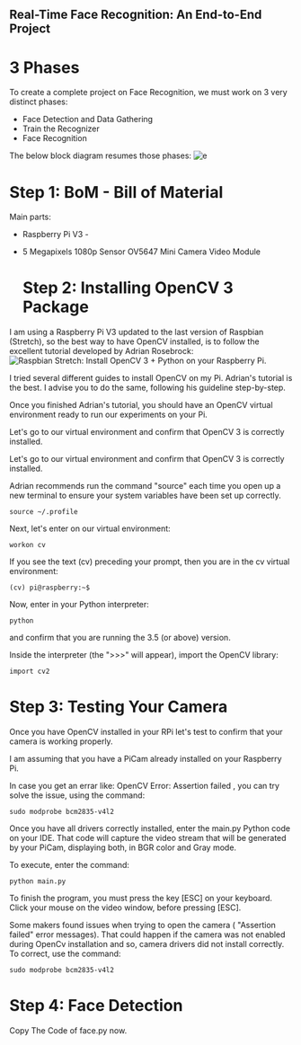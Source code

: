 ## Real-Time Face Recognition: An End-to-End Project

# 3 Phases

To create a complete project on Face Recognition, we must work on 3 very distinct phases:

- Face Detection and Data Gathering
- Train the Recognizer
- Face Recognition
  
The below block diagram resumes those phases:
![e](https://github.com/saqib772/Real-Time-Face-Recognition/assets/121972215/5a02b078-fbe5-48ac-a553-9cd14dab1fee)

# Step 1: BoM - Bill of Material
Main parts:

- Raspberry Pi V3 - 
- 5 Megapixels 1080p Sensor OV5647 Mini Camera Video Module

  # Step 2: Installing OpenCV 3 Package

I am using a Raspberry Pi V3 updated to the last version of Raspbian (Stretch), so the best way to have OpenCV installed, is to follow the excellent tutorial developed by Adrian Rosebrock: ![Raspbian Stretch: Install OpenCV 3 + Python on your Raspberry Pi.](https://pyimagesearch.com/2017/09/04/raspbian-stretch-install-opencv-3-python-on-your-raspberry-pi/)

I tried several different guides to install OpenCV on my Pi. Adrian's tutorial is the best. I advise you to do the same, following his guideline step-by-step.

Once you finished Adrian's tutorial, you should have an OpenCV virtual environment ready to run our experiments on your Pi.

Let's go to our virtual environment and confirm that OpenCV 3 is correctly installed.

Let's go to our virtual environment and confirm that OpenCV 3 is correctly installed.

Adrian recommends run the command "source" each time you open up a new terminal to ensure your system variables have been set up correctly.
```
source ~/.profile
```
Next, let's enter on our virtual environment:

```
workon cv
```
If you see the text (cv) preceding your prompt, then you are in the cv virtual environment:

```
(cv) pi@raspberry:~$
```
Now, enter in your Python interpreter:

```
python
```
and confirm that you are running the 3.5 (or above) version.

Inside the interpreter (the ">>>" will appear), import the OpenCV library:

```
import cv2
```
# Step 3: Testing Your Camera
Once you have OpenCV installed in your RPi let's test to confirm that your camera is working properly.

I am assuming that you have a PiCam already installed on your Raspberry Pi.

In case you get an errar like: OpenCV Error: Assertion failed , you can try solve the issue, using the command:

```
sudo modprobe bcm2835-v4l2 

```
Once you have all drivers correctly installed, enter the main.py Python code on your IDE.
That code will capture the video stream that will be generated by your PiCam, displaying both, in BGR color and Gray mode.

To execute, enter the command:

```
python main.py
```
To finish the program, you must press the key [ESC] on your keyboard. Click your mouse on the video window, before pressing [ESC].

Some makers found issues when trying to open the camera ( "Assertion failed" error messages). That could happen if the camera was not enabled during OpenCv installation and so, camera drivers did not install correctly. To correct, use the command:

```
sudo modprobe bcm2835-v4l2 

```
# Step 4: Face Detection
Copy The Code of face.py now.



